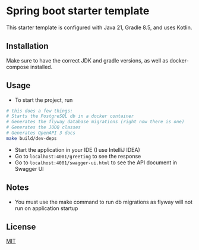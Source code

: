 # Spring boot starter template

This starter template is configured with Java 21, Gradle 8.5, and uses Kotlin.

## Installation

Make sure to have the correct JDK and gradle versions, as well as docker-compose installed.

## Usage
- To start the project, run

```bash
# this does a few things:
# Starts the PostgreSQL db in a docker container
# Generates the flyway database migrations (right now there is one)
# Generates the JOOQ classes
# Generates OpenAPI 3 docs
make build/dev-deps
```

- Start the application in your IDE (I use IntelliJ IDEA)
- Go to `localhost:4001/greeting` to see the response
- Go to `localhost:4001/swagger-ui.html` to see the API document in Swagger UI

## Notes
- You must use the make command to run db migrations as flyway will not run on application startup

## License

[MIT](https://choosealicense.com/licenses/mit/)
